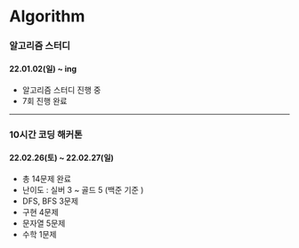 # Algorithm

### 알고리즘 스터디 
#### 22.01.02(일) ~ ing  
- 알고리즘 스터디 진행 중
- 7회 진행 완료

-------------

### 10시간 코딩 해커톤
#### 22.02.26(토) ~ 22.02.27(일)
- 총 14문제 완료
- 난이도 : 실버 3 ~ 골드 5 (백준 기준 )
- DFS, BFS 3문제
- 구현 4문제
- 문자열 5문제
- 수학 1문제 


